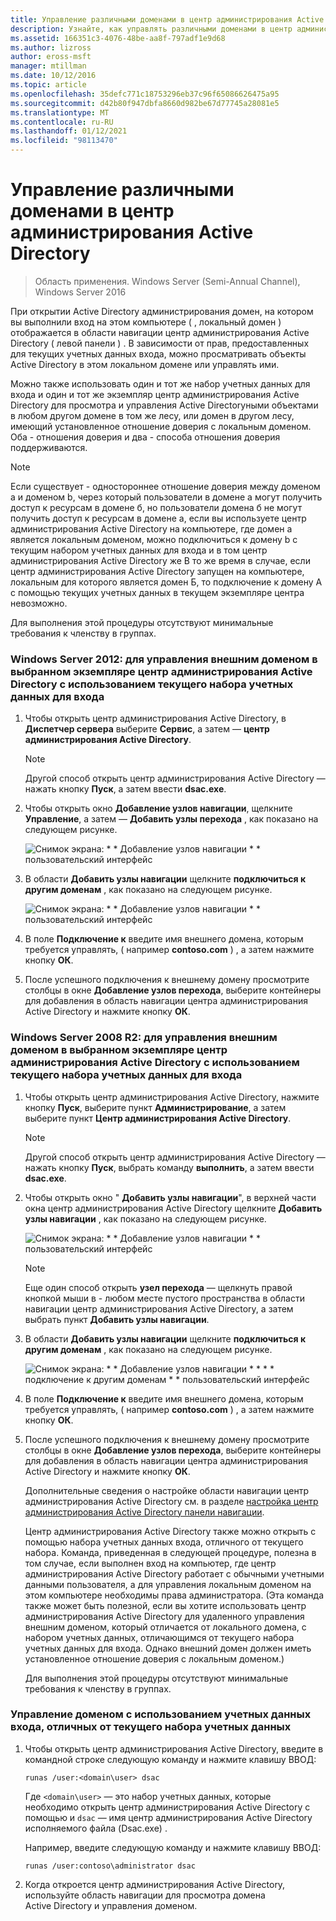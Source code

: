 ```yaml
---
title: Управление различными доменами в центр администрирования Active Directory
description: Узнайте, как управлять различными доменами в центр администрирования Active Directory.
ms.assetid: 166351c3-4076-48be-aa8f-797adf1e9d68
ms.author: lizross
author: eross-msft
manager: mtillman
ms.date: 10/12/2016
ms.topic: article
ms.openlocfilehash: 35defc771c18753296eb37c96f65086626475a95
ms.sourcegitcommit: d42b80f947dbfa8660d982be67d77745a28081e5
ms.translationtype: MT
ms.contentlocale: ru-RU
ms.lasthandoff: 01/12/2021
ms.locfileid: "98113470"
---
```

# <a name="manage-different-domains-in-active-directory-administrative-center"></a>Управление различными доменами в центр администрирования Active Directory

>Область применения. Windows Server (Semi-Annual Channel), Windows Server 2016

  При открытии Active Directory администрирования домен, на котором вы выполнили вход на этом компьютере \( , локальный домен \) отображается в области навигации центр администрирования Active Directory \( левой панели \) . В зависимости от прав, предоставленных для текущих учетных данных входа, можно просматривать объекты Active Directory в этом локальном домене или управлять ими.

 Можно также использовать один и тот же набор учетных данных для входа и один и тот же экземпляр центр администрирования Active Directory для просмотра и управления Active Directoryными объектами в любом другом домене в том же лесу, или домен в другом лесу, имеющий установленное отношение доверия с локальным доменом. Оба \- отношения доверия и два \- способа отношения доверия поддерживаются.

> [!NOTE]
>  Если существует \- одностороннее отношение доверия между доменом a и доменом b, через который пользователи в домене a могут получить доступ к ресурсам в домене б, но пользователи домена б не могут получить доступ к ресурсам в домене а, если вы используете центр администрирования Active Directory на компьютере, где домен a является локальным доменом, можно подключиться к домену b с текущим набором учетных данных для входа и в том центр администрирования Active Directory же В то же время в случае, если центр администрирования Active Directory запущен на компьютере, локальным для которого является домен Б, то подключение к домену А с помощью текущих учетных данных в текущем экземпляре центра невозможно.

 Для выполнения этой процедуры отсутствуют минимальные требования к членству в группах.

### <a name="windows-server-2012-to-manage-a-foreign-domain-in-the-selected-instance-of-active-directory-administrative-center-using-the-current-set-of-logon-credentials"></a>Windows Server 2012: для управления внешним доменом в выбранном экземпляре центр администрирования Active Directory с использованием текущего набора учетных данных для входа

1.  Чтобы открыть центр администрирования Active Directory, в **Диспетчер сервера** выберите **Сервис**, а затем — **центр администрирования Active Directory**.

    > [!NOTE]
    >  Другой способ открыть центр администрирования Active Directory — нажать кнопку **Пуск**, а затем ввести **dsac.exe**.

2.  Чтобы открыть окно **Добавление узлов навигации**, щелкните **Управление**, а затем — **Добавить узлы перехода** , как показано на следующем рисунке.

     ![Снимок экрана: * * Добавление узлов навигации * * пользовательский интерфейс](media/ADDS_ADACAddNavNode.gif)

3.  В области **Добавить узлы навигации** щелкните **подключиться к другим доменам** , как показано на следующем рисунке.

     ![Снимок экрана: * * Добавление узлов навигации * * пользовательский интерфейс](media/ADDS_ADACConnectToDomain.gif)

4.  В поле **Подключение к** введите имя внешнего домена, которым требуется управлять, \( например **contoso.com** \) , а затем нажмите кнопку **ОК**.

5.  После успешного подключения к внешнему домену просмотрите столбцы в окне **Добавление узлов перехода**, выберите контейнеры для добавления в область навигации центра администрирования Active Directory и нажмите кнопку **ОК**.

### <a name="windows-server-2008-r2-to-manage-a-foreign-domain-in-the-selected-instance-of-active-directory-administrative-center-using-the-current-set-of-logon-credentials"></a>Windows Server 2008 R2: для управления внешним доменом в выбранном экземпляре центр администрирования Active Directory с использованием текущего набора учетных данных для входа

1. Чтобы открыть центр администрирования Active Directory, нажмите кнопку **Пуск**, выберите пункт **Администрирование**, а затем выберите пункт **Центр администрирования Active Directory**.

   > [!NOTE]
   >  Другой способ открыть центр администрирования Active Directory — нажать кнопку **Пуск**, выбрать команду **выполнить**, а затем ввести **dsac.exe**.

2. Чтобы открыть окно " **Добавить узлы навигации**", в верхней части окна центр администрирования Active Directory щелкните **Добавить узлы навигации** , как показано на следующем рисунке.

    ![Снимок экрана: * * Добавление узлов навигации * * пользовательский интерфейс](media/click_add_nav_nodes.gif)

   > [!NOTE]
   >  Еще один способ открыть **узел перехода** — щелкнуть правой кнопкой мыши в \- любом месте пустого пространства в области навигации центр администрирования Active Directory, а затем выбрать пункт **Добавить узлы навигации**.

3. В области **Добавить узлы навигации** щелкните **подключиться к другим доменам** , как показано на следующем рисунке.

    ![Снимок экрана: * * Добавление узлов навигации * * * * подключение к другим доменам * * пользовательский интерфейс](media/add_nav_nodes.gif)

4. В поле **Подключение к** введите имя внешнего домена, которым требуется управлять, \( например **contoso.com** \) , а затем нажмите кнопку **ОК**.

5. После успешного подключения к внешнему домену просмотрите столбцы в окне **Добавление узлов перехода**, выберите контейнеры для добавления в область навигации центра администрирования Active Directory и нажмите кнопку **ОК**.

   Дополнительные сведения о настройке области навигации центр администрирования Active Directory см. в разделе [настройка центр администрирования Active Directory панели навигации](customize-the-active-directory-administrative-center-navigation-pane.md).

   Центр администрирования Active Directory также можно открыть с помощью набора учетных данных входа, отличного от текущего набора. Команда, приведенная в следующей процедуре, полезна в том случае, если выполнен вход на компьютер, где центр администрирования Active Directory работает с обычными учетными данными пользователя, а для управления локальным доменом на этом компьютере необходимы права администратора. \(Эта команда также может быть полезной, если вы хотите использовать центр администрирования Active Directory для удаленного управления внешним доменом, который отличается от локального домена, с набором учетных данных, отличающимся от текущего набора учетных данных для входа. Однако внешний домен должен иметь установленное отношение доверия с локальным доменом.\)

   Для выполнения этой процедуры отсутствуют минимальные требования к членству в группах.

### <a name="to-manage-a-domain-using-logon-credentials-that-are-different-from-the-current-set-of-logon-credentials"></a>Управление доменом с использованием учетных данных входа, отличных от текущего набора учетных данных

1.  Чтобы открыть центр администрирования Active Directory, введите в командной строке следующую команду и нажмите клавишу ВВОД:

     `runas /user:<domain\user> dsac`

     Где `<domain\user>` — это набор учетных данных, которые необходимо открыть центр администрирования Active Directory с помощью и `dsac` — имя центр администрирования Active Directory исполняемого файла \(Dsac.exe\) .

     Например, введите следующую команду и нажмите клавишу ВВОД:

     `runas /user:contoso\administrator dsac`

2.  Когда откроется центр администрирования Active Directory, используйте область навигации для просмотра домена Active Directory и управления доменом.



